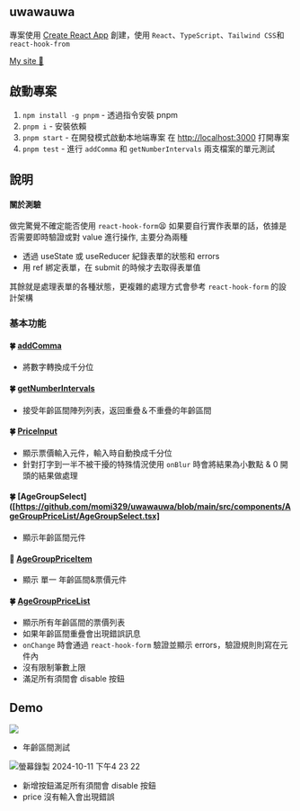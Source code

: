 ## uwawauwa

專案使用 [Create React App](https://github.com/facebook/create-react-app) 創建，使用 `React`、`TypeScript`、`Tailwind CSS`和 `react-hook-from`

[My site 🔗](https://uwawauwa-momi329s-projects.vercel.app/)

## 啟動專案

1. `npm install -g pnpm` - 透過指令安裝 pnpm
2. `pnpm i` - 安裝依賴
3. `pnpm start` - 在開發模式啟動本地端專案
   在 [http://localhost:3000](http://localhost:3000) 打開專案
4. `pnpm test` - 進行 `addComma` 和 `getNumberIntervals` 兩支檔案的單元測試

## 說明

#### 關於測驗

做完驚覺不確定能否使用 `react-hook-form`😫
如果要自行實作表單的話，依據是否需要即時驗證或對 value 進行操作, 主要分為兩種

- 透過 useState 或 useReducer 紀錄表單的狀態和 errors
- 用 ref 綁定表單，在 submit 的時候才去取得表單值

其餘就是處理表單的各種狀態，更複雜的處理方式會參考 `react-hook-form` 的設計架構

### 基本功能

#### 🍀 [addComma](https://github.com/momi329/uwawauwa/blob/main/src/utils/utils.ts)

- 將數字轉換成千分位

#### 🍀 [getNumberIntervals](https://github.com/momi329/uwawauwa/blob/main/src/utils/utils.ts)

- 接受年齡區間陣列列表，返回重疊＆不重疊的年齡區間

#### 🍀 [PriceInput](https://github.com/momi329/uwawauwa/blob/main/src/components/AgeGroupPriceList/PriceInput.tsx)

- 顯示票價輸入元件，輸入時自動換成千分位
- 針對打字到一半不被干擾的特殊情況使用 `onBlur` 時會將結果為小數點 & 0 開頭的結果做處理

#### 🍀 [AgeGroupSelect]([https://github.com/momi329/uwawauwa/blob/main/src/components/AgeGroupPriceList/AgeGroupSelect.tsx]

- 顯示年齡區間元件

#### 🌼 [AgeGroupPriceItem](https://github.com/momi329/uwawauwa/blob/main/src/components/AgeGroupPriceList/AgeGroupPriceItem.tsx)

- 顯示 單一 年齡區間&票價元件

#### 🍀 [AgeGroupPriceList](https://github.com/momi329/uwawauwa/blob/main/src/components/AgeGroupPriceList/index.tsx)

- 顯示所有年齡區間的票價列表
- 如果年齡區間重疊會出現錯誤訊息
- `onChange` 時會通過 `react-hook-form` 驗證並顯示 errors，驗證規則則寫在元件內
- 沒有限制筆數上限
- 滿足所有須間會 disable 按鈕

## Demo

![](https://github.com/user-attachments/assets/162e7b22-5be9-4aea-9a02-57184d00e09b)

- 年齡區間測試

![螢幕錄製 2024-10-11 下午4 23 22](https://github.com/user-attachments/assets/fbfb2c8d-944e-49ae-9b55-eb951f1fe7d5)

- 新增按鈕滿足所有須間會 disable 按鈕
- price 沒有輸入會出現錯誤
